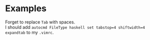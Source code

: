 # Examples
Forget to replace `Tab` with spaces.  
I should add `autocmd FileType haskell set tabstop=4 shiftwidth=4 expandtab` to my `.vimrc`.  
